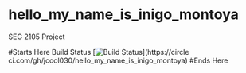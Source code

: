 # hello_my_name_is_inigo_montoya
SEG 2105 Project 

#Starts Here
Build Status
[![Build
Status](https://circleci.com/gh/jcool030/hello_my_name_is_inigo_montoya.png?branch=master)](https://circle
ci.com/gh/jcool030/hello_my_name_is_inigo_montoya)
#Ends Here
